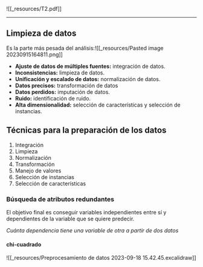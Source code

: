 ![[_resources/T2.pdf]]

---

## Limpieza de datos
Es la parte más pesada del análisis:![[_resources/Pasted image 20230915164811.png]]

- **Ajuste de datos de múltiples fuentes:** integración de datos.
- **Inconsistencias:** limpieza de datos.
- **Unificación y escalado de datos:** normalización de datos.
- **Datos precisos:** transformación de datos
- **Datos perdidos:** imputación de datos.
- **Ruido:** identificación de ruido.
- **Alta dimensionalidad:** selección de características y selección de instancias.

## Técnicas para la preparación de los datos
1. Integración
2. Limpieza
3. Normalización
4. Transformación
5. Manejo de valores
6. Selección de instancias
7. Selección de características

### Búsqueda de atributos redundantes
El objetivo final es conseguir variables independientes entre sí y dependientes de la variable que se quiere predecir.

*Cuánta dependencia tiene una variable de otra a partir de dos datos*
#### chi-cuadrado
![[_resources/Preprocesamiento de datos 2023-09-18 15.42.45.excalidraw]]